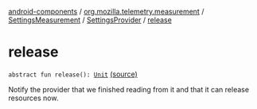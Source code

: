 [android-components](../../../index.md) / [org.mozilla.telemetry.measurement](../../index.md) / [SettingsMeasurement](../index.md) / [SettingsProvider](index.md) / [release](./release.md)

# release

`abstract fun release(): `[`Unit`](https://kotlinlang.org/api/latest/jvm/stdlib/kotlin/-unit/index.html) [(source)](https://github.com/mozilla-mobile/android-components/blob/master/components/service/telemetry/src/main/java/org/mozilla/telemetry/measurement/SettingsMeasurement.java#L40)

Notify the provider that we finished reading from it and that it can release resources now.

